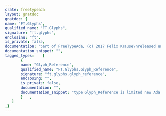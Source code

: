```yaml
---
crate: freetypeada
layout: gnatdoc
gnatdoc: {
name: "FT.Glyphs",
qualified_name: "FT.Glyphs",
signature: "ft.glyphs",
enclosing: "ft",
is_private: false,
documentation: "part of FreeTypeAda, (c) 2017 Felix Krause\nreleased under the terms of the MIT license, see the file \"COPYING\"",
documentation_snippet: "",
tagged_types:    [
       {
       name: "Glyph_Reference",
       qualified_name: "FT.Glyphs.Glyph_Reference",
       signature: "ft.glyphs.glyph_reference",
       enclosing: "",
       is_private: false,
       documentation: "",
       documentation_snippet: "type Glyph_Reference is limited new Ada.Finalization.Limited_Controlled\nwith private;",
       }   ,
   ]
,}
---
```

